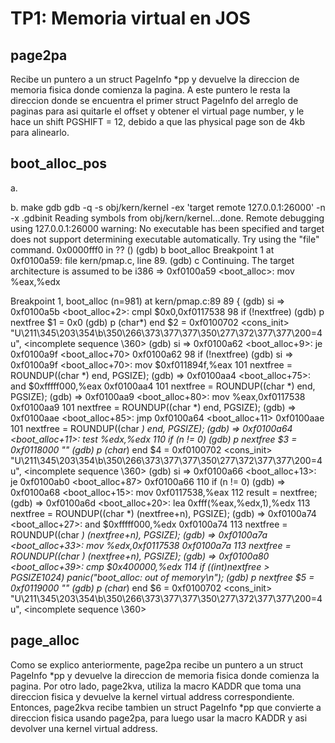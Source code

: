 TP1: Memoria virtual en JOS
===========================

page2pa
-------------

Recibe un puntero a un struct PageInfo *pp y devuelve la direccion de memoria fisica donde comienza la pagina. A este puntero le resta la direccion donde se encuentra el primer struct PageInfo del arreglo de paginas para asi quitarle el offset y obtener el virtual page number, y le hace un shift PGSHIFT = 12, debido a que las physical page son de 4kb para alinearlo.



boot_alloc_pos
--------------

a.

b. make gdb
gdb -q -s obj/kern/kernel -ex 'target remote 127.0.0.1:26000' -n -x .gdbinit
Reading symbols from obj/kern/kernel...done.
Remote debugging using 127.0.0.1:26000
warning: No executable has been specified and target does not support
determining executable automatically.  Try using the "file" command.
0x0000fff0 in ?? ()
(gdb) b boot_alloc
Breakpoint 1 at 0xf0100a59: file kern/pmap.c, line 89.
(gdb) c
Continuing.
The target architecture is assumed to be i386
=> 0xf0100a59 <boot_alloc>:	mov    %eax,%edx

Breakpoint 1, boot_alloc (n=981) at kern/pmap.c:89
89	{
(gdb) si
=> 0xf0100a5b <boot_alloc+2>:	cmpl   $0x0,0xf0117538
98		if (!nextfree)
(gdb) p nextfree 
$1 = 0x0
(gdb) p (char*) end
$2 = 0xf0100702 <cons_init> "U\211\345\203\354\b\350\266\373\377\377\350\277\372\377\377\200=4u", <incomplete sequence \360>
(gdb) si
=> 0xf0100a62 <boot_alloc+9>:	je     0xf0100a9f <boot_alloc+70>
0xf0100a62	98		if (!nextfree)
(gdb) si
=> 0xf0100a9f <boot_alloc+70>:	mov    $0xf011894f,%eax
101			nextfree = ROUNDUP((char *) end, PGSIZE);
(gdb) 
=> 0xf0100aa4 <boot_alloc+75>:	and    $0xfffff000,%eax
0xf0100aa4	101			nextfree = ROUNDUP((char *) end, PGSIZE);
(gdb) 
=> 0xf0100aa9 <boot_alloc+80>:	mov    %eax,0xf0117538
0xf0100aa9	101			nextfree = ROUNDUP((char *) end, PGSIZE);
(gdb) 
=> 0xf0100aae <boot_alloc+85>:	jmp    0xf0100a64 <boot_alloc+11>
0xf0100aae	101			nextfree = ROUNDUP((char *) end, PGSIZE);
(gdb) 
=> 0xf0100a64 <boot_alloc+11>:	test   %edx,%edx
110		if (n != 0)
(gdb) p nextfree 
$3 = 0xf0118000 ""
(gdb) p (char*) end
$4 = 0xf0100702 <cons_init> "U\211\345\203\354\b\350\266\373\377\377\350\277\372\377\377\200=4u", <incomplete sequence \360>
(gdb) si
=> 0xf0100a66 <boot_alloc+13>:	je     0xf0100ab0 <boot_alloc+87>
0xf0100a66	110		if (n != 0)
(gdb) 
=> 0xf0100a68 <boot_alloc+15>:	mov    0xf0117538,%eax
112			result = nextfree;
(gdb) 
=> 0xf0100a6d <boot_alloc+20>:	lea    0xfff(%eax,%edx,1),%edx
113			nextfree = ROUNDUP((char *) (nextfree+n), PGSIZE);
(gdb) 
=> 0xf0100a74 <boot_alloc+27>:	and    $0xfffff000,%edx
0xf0100a74	113			nextfree = ROUNDUP((char *) (nextfree+n), PGSIZE);
(gdb) 
=> 0xf0100a7a <boot_alloc+33>:	mov    %edx,0xf0117538
0xf0100a7a	113			nextfree = ROUNDUP((char *) (nextfree+n), PGSIZE);
(gdb) 
=> 0xf0100a80 <boot_alloc+39>:	cmp    $0x400000,%edx
114			if ((int)nextfree > PGSIZE*1024) panic("boot_alloc: out of memory\n");
(gdb) p nextfree 
$5 = 0xf0119000 ""
(gdb) p (char*) end
$6 = 0xf0100702 <cons_init> "U\211\345\203\354\b\350\266\373\377\377\350\277\372\377\377\200=4u", <incomplete sequence \360>



page_alloc
----------

Como se explico anteriormente, page2pa recibe un puntero a un struct PageInfo *pp y devuelve la direccion de memoria fisica donde comienza la pagina. Por otro lado, page2kva, utiliza la macro KADDR que toma una direccion fisica y devuelve la kernel virtual address correspondiente. Entonces, page2kva recibe tambien un struct PageInfo *pp que convierte a direccion fisica usando page2pa, para luego usar la macro KADDR y asi devolver una kernel virtual address.
